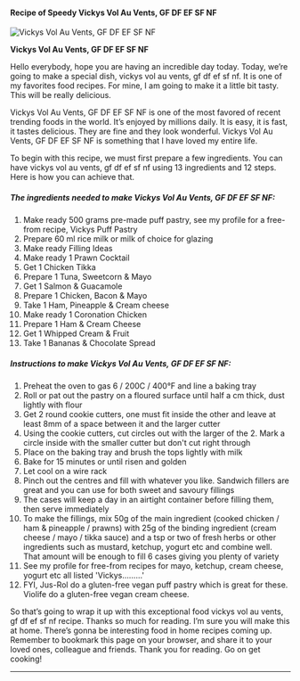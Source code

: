             

#### Recipe of Speedy Vickys Vol Au Vents, GF DF EF SF NF

![Vickys Vol Au Vents, GF DF EF SF NF](https://img-global.cpcdn.com/recipes/4789380065525760/751x532cq70/vickys-vol-au-vents-gf-df-ef-sf-nf-recipe-main-photo.jpg)

**Vickys Vol Au Vents, GF DF EF SF NF**

Hello everybody, hope you are having an incredible day today. Today, we’re going to make a special dish, vickys vol au vents, gf df ef sf nf. It is one of my favorites food recipes. For mine, I am going to make it a little bit tasty. This will be really delicious.

Vickys Vol Au Vents, GF DF EF SF NF is one of the most favored of recent trending foods in the world. It’s enjoyed by millions daily. It is easy, it is fast, it tastes delicious. They are fine and they look wonderful. Vickys Vol Au Vents, GF DF EF SF NF is something that I have loved my entire life.

To begin with this recipe, we must first prepare a few ingredients. You can have vickys vol au vents, gf df ef sf nf using 13 ingredients and 12 steps. Here is how you can achieve that.

##### The ingredients needed to make Vickys Vol Au Vents, GF DF EF SF NF:

1.  Make ready 500 grams pre-made puff pastry, see my profile for a free-from recipe, Vickys Puff Pastry
2.  Prepare 60 ml rice milk or milk of choice for glazing
3.  Make ready Filling Ideas
4.  Make ready 1 Prawn Cocktail
5.  Get 1 Chicken Tikka
6.  Prepare 1 Tuna, Sweetcorn & Mayo
7.  Get 1 Salmon & Guacamole
8.  Prepare 1 Chicken, Bacon & Mayo
9.  Take 1 Ham, Pineapple & Cream cheese
10.  Make ready 1 Coronation Chicken
11.  Prepare 1 Ham & Cream Cheese
12.  Get 1 Whipped Cream & Fruit
13.  Take 1 Bananas & Chocolate Spread

##### Instructions to make Vickys Vol Au Vents, GF DF EF SF NF:

1.  Preheat the oven to gas 6 / 200C / 400°F and line a baking tray
2.  Roll or pat out the pastry on a floured surface until half a cm thick, dust lightly with flour
3.  Get 2 round cookie cutters, one must fit inside the other and leave at least 8mm of a space between it and the larger cutter
4.  Using the cookie cutters, cut circles out with the larger of the 2. Mark a circle inside with the smaller cutter but don't cut right through
5.  Place on the baking tray and brush the tops lightly with milk
6.  Bake for 15 minutes or until risen and golden
7.  Let cool on a wire rack
8.  Pinch out the centres and fill with whatever you like. Sandwich fillers are great and you can use for both sweet and savoury fillings
9.  The cases will keep a day in an airtight container before filling them, then serve immediately
10.  To make the fillings, mix 50g of the main ingredient (cooked chicken / ham & pineapple / prawns) with 25g of the binding ingredient (cream cheese / mayo / tikka sauce) and a tsp or two of fresh herbs or other ingredients such as mustard, ketchup, yogurt etc and combine well. That amount will be enough to fill 6 cases giving you plenty of variety
11.  See my profile for free-from recipes for mayo, ketchup, cream cheese, yogurt etc all listed 'Vickys………'
12.  FYI, Jus-Rol do a gluten-free vegan puff pastry which is great for these. Violife do a gluten-free vegan cream cheese.

So that’s going to wrap it up with this exceptional food vickys vol au vents, gf df ef sf nf recipe. Thanks so much for reading. I’m sure you will make this at home. There’s gonna be interesting food in home recipes coming up. Remember to bookmark this page on your browser, and share it to your loved ones, colleague and friends. Thank you for reading. Go on get cooking!

* * *